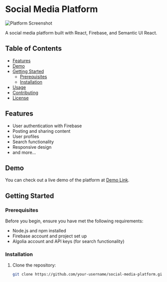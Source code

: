 # Social Media Platform

![Platform Screenshot](screenshot.png)

A social media platform built with React, Firebase, and Semantic UI React.

## Table of Contents

- [Features](#features)
- [Demo](#demo)
- [Getting Started](#getting-started)
  - [Prerequisites](#prerequisites)
  - [Installation](#installation)
- [Usage](#usage)
- [Contributing](#contributing)
- [License](#license)

## Features

- User authentication with Firebase
- Posting and sharing content
- User profiles
- Search functionality
- Responsive design
- and more...

## Demo

You can check out a live demo of the platform at [Demo Link](https://your-demo-link.com).

## Getting Started

### Prerequisites

Before you begin, ensure you have met the following requirements:

- Node.js and npm installed
- Firebase account and project set up
- Algolia account and API keys (for search functionality)

### Installation

1. Clone the repository:

   ```bash
   git clone https://github.com/your-username/social-media-platform.git